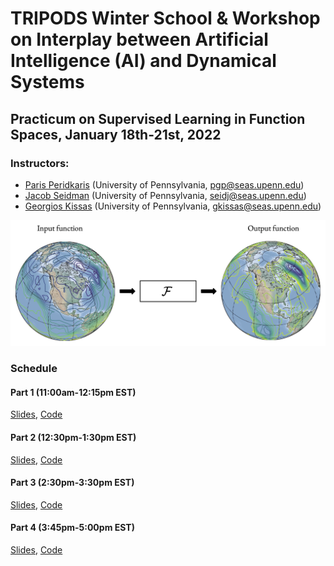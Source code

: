 # TRIPODS Winter School & Workshop on Interplay between Artificial Intelligence (AI) and Dynamical Systems

## Practicum on Supervised Learning in Function Spaces, January 18th-21st, 2022

### Instructors: 
- [Paris Peridkaris](https://directory.seas.upenn.edu/paris-perdikaris/) (University of Pennsylvania, <pgp@seas.upenn.edu>)
- [Jacob Seidman](https://sites.google.com/site/victormpreciado/publications/group) (University of Pennsylvania, <seidj@seas.upenn.edu>)
- [Georgios Kissas](https://scholar.google.com/citations?user=PEwbH74AAAAJ&hl=en) (University of Pennsylvania, <gkissas@seas.upenn.edu>)

![Learning from functional data](op_sketch.png)

### Schedule

#### Part 1 (11:00am-12:15pm EST)

[Slides](), [Code]()

#### Part 2 (12:30pm-1:30pm EST)
[Slides](), [Code]()

#### Part 3 (2:30pm-3:30pm EST)
[Slides](), [Code]()

#### Part 4 (3:45pm-5:00pm EST)
[Slides](), [Code]()






